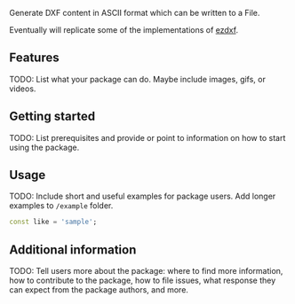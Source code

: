 <!-- 
This README describes the package. If you publish this package to pub.dev,
this README's contents appear on the landing page for your package.

For information about how to write a good package README, see the guide for
[writing package pages](https://dart.dev/guides/libraries/writing-package-pages). 

For general information about developing packages, see the Dart guide for
[creating packages](https://dart.dev/guides/libraries/create-library-packages)
and the Flutter guide for
[developing packages and plugins](https://flutter.dev/developing-packages). 
-->


Generate DXF content in ASCII format which can be written to a File.

Eventually will replicate some of the implementations of [ezdxf](https://github.com/mozman/ezdxf).

## Features

TODO: List what your package can do. Maybe include images, gifs, or videos.

## Getting started

TODO: List prerequisites and provide or point to information on how to
start using the package.

## Usage

TODO: Include short and useful examples for package users. Add longer examples
to `/example` folder. 

```dart
const like = 'sample';
```

## Additional information

TODO: Tell users more about the package: where to find more information, how to 
contribute to the package, how to file issues, what response they can expect 
from the package authors, and more.



<!-- 
Documentation is sourced from:
- [Autodesk AutoCAD 2024 > DXF Reference](https://help.autodesk.com/view/OARX/2024/ENU/)
- [ezdxf](https://ezdxf.readthedocs.io/) 
- [progeSOFT](https://www.progesoft.com/products/progecad-professional/manual?mp=system-variables)
-->
